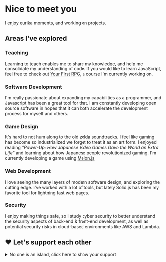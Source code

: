 # Nice to meet you
 I enjoy eurika moments, and working on projects. 

## Areas I've explored

### Teaching
Learning to teach enables me to share my knowledge, and help me consolidate my understanding of code. If you would like to learn JavaScript, feel free to check out [Your First RPG](https://yourfirstrpg.com), a course I'm currently working on.

### Software Development 
I'm really passionate about expanding my capabilities as a programmer, and Javascript has been a great tool for that. I am constantly developing open source software in hopes that it can both accelerate the development process for myself and others.

### Game Design
 It's hard to not hum along to the old zelda soundtracks. I feel like gaming has become so industrialized we forget to treat it as an art form. I enjoyed reading *"Power-Up: How Japanese Video Games Gave the World an Extra Life"* and learning about how Japanese people revolutionized gaming. I'm currently developing a game using [Melon.js](https://melonjs.org/)

### Web Development
I love seeing the many layers of modern software design, and exploring the cutting edge. I've worked with a lot of tools, but lately Solid.js has been my favorite tool for lightning fast web pages.

### Security
I enjoy making things safe, so I study cyber security to better understand the security aspects of back-end & front-end development, as well as potential security risks in cloud-based environments like AWS and Lambda.


## ❤️ Let's support each other
<details>
  <summary>No one is an island, click here to show your support</summary>
 
 ### What can we do?

- [Let's rebuild Native Communities](https://www.firstnations.org/fndi_donate/)
- [Let's defend worker's rights in gaming](https://www.gofundme.com/f/abk-strike-fund)
- [Let's support Ukraine](https://github.com/L1lith/L1lith/blob/main/README.md)
- [Let's aid Afghanistan](https://www.unicef.org/emergencies/delivering-support-afghanistans-children)
- [Let's protect the environment](https://citizensclimatelobby.org/)
- [Let's pass Right to Repair](https://fighttorepair.org/donate/)
- [Let's save LGBTQ+ lives](https://www.thetrevorproject.org/)
- [Let's stop gun violence in America](https://www.csgv.org/)
- Let's do more: [GiveWell](https://givewell.org/), [GoFundMe](https://www.gofundme.com/c/blog/best-charities-to-donate-to])
</details>
